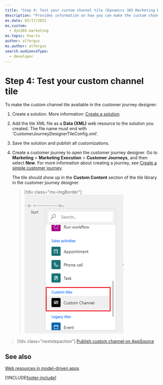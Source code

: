 ```yaml
---
title: "Step 4: Test your custom channel tile (Dynamics 365 Marketing Developer Guide) | Microsoft Docs"
description: "Provides information on how you can make the custom channel tile available in the customer journey designer in Dynamics 365 Marketing."
ms.date: 03/17/2022
ms.custom: 
  - dyn365-marketing
ms.topic: how-to
author: alfergus
ms.author: alfergus
search.audienceType: 
  - developer
---
```


# Step 4: Test your custom channel tile

To make the custom channel tile available in the customer journey designer:

1. Create a solution. More information: [Create a solution](/powerapps/maker/common-data-service/create-solution).
1. Add the tile XML file as a **Data (XML)** web resource to the solution you created. The file name must end with 'CustomerJourneyDesignerTileConfig.xml’.
1. Save the solution and publish all customizations.
1. Create a customer journey to open the customer journey designer. Go to **Marketing** > **Marketing Execution** > **Customer Journeys**, and then select **New**. For more information about creating a journey, see [Create a simple customer journey](../../marketing/create-simple-customer-journey.md).
    
    The tile should show up in the **Custom Content** section of the tile library in the customer journey designer.

    > [!div class="mx-imgBorder"]
    > ![Custom Content tiles.](../media/marketing-custom-channel-tile2.png "Custom Content tiles")

> [!div class="nextstepaction"]
> [Publish custom channel on AppSource](publish-custom-channel-appsource.md)

## See also

[Web resources in model-driven apps](/powerapps/developer/model-driven-apps/web-resources)

[!INCLUDE[footer-include](../../includes/footer-banner.md)]
